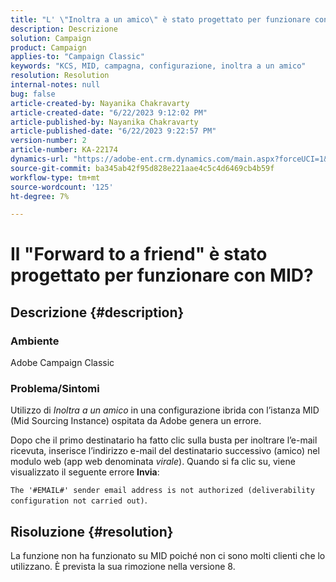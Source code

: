 ```yaml
---
title: "L' \"Inoltra a un amico\" è stato progettato per funzionare con MID?"
description: Descrizione
solution: Campaign
product: Campaign
applies-to: "Campaign Classic"
keywords: "KCS, MID, campagna, configurazione, inoltra a un amico"
resolution: Resolution
internal-notes: null
bug: false
article-created-by: Nayanika Chakravarty
article-created-date: "6/22/2023 9:12:02 PM"
article-published-by: Nayanika Chakravarty
article-published-date: "6/22/2023 9:22:57 PM"
version-number: 2
article-number: KA-22174
dynamics-url: "https://adobe-ent.crm.dynamics.com/main.aspx?forceUCI=1&pagetype=entityrecord&etn=knowledgearticle&id=5a97c368-4111-ee11-8f6d-6045bd006d92"
source-git-commit: ba345ab42f95d828e221aae4c5c4d6469cb4b59f
workflow-type: tm+mt
source-wordcount: '125'
ht-degree: 7%

---
```


# Il &quot;Forward to a friend&quot; è stato progettato per funzionare con MID?

## Descrizione {#description}


### <b>Ambiente</b>

Adobe Campaign Classic

### <b>Problema/Sintomi</b>

Utilizzo di *Inoltra a un amico* in una configurazione ibrida con l’istanza MID (Mid Sourcing Instance) ospitata da Adobe genera un errore.

Dopo che il primo destinatario ha fatto clic sulla busta per inoltrare l’e-mail ricevuta, inserisce l’indirizzo e-mail del destinatario successivo (amico) nel modulo web (app web denominata *virale*). Quando si fa clic su, viene visualizzato il seguente errore <b>Invia</b>:

`The '#EMAIL#' sender email address is not authorized (deliverability configuration not carried out)`.


## Risoluzione {#resolution}


La funzione non ha funzionato su MID poiché non ci sono molti clienti che lo utilizzano. È prevista la sua rimozione nella versione 8.
